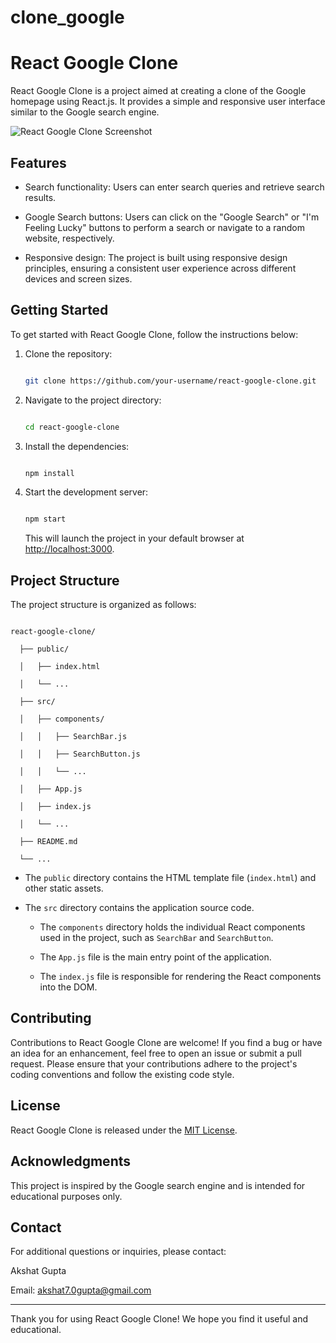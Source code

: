 # clone_google
# React Google Clone

React Google Clone is a project aimed at creating a clone of the Google homepage using React.js. It provides a simple and responsive user interface similar to the Google search engine.

![React Google Clone Screenshot](screenshot.png)

## Features

- Search functionality: Users can enter search queries and retrieve search results.

- Google Search buttons: Users can click on the "Google Search" or "I'm Feeling Lucky" buttons to perform a search or navigate to a random website, respectively.

- Responsive design: The project is built using responsive design principles, ensuring a consistent user experience across different devices and screen sizes.

## Getting Started

To get started with React Google Clone, follow the instructions below:

1. Clone the repository:

   ```bash

   git clone https://github.com/your-username/react-google-clone.git

   ```

2. Navigate to the project directory:

   ```bash

   cd react-google-clone

   ```

3. Install the dependencies:

   ```bash

   npm install

   ```

4. Start the development server:

   ```bash

   npm start

   ```

   This will launch the project in your default browser at [http://localhost:3000](http://localhost:3000).

## Project Structure

The project structure is organized as follows:

```

react-google-clone/

  ├── public/

  │   ├── index.html

  │   └── ...

  ├── src/

  │   ├── components/

  │   │   ├── SearchBar.js

  │   │   ├── SearchButton.js

  │   │   └── ...

  │   ├── App.js

  │   ├── index.js

  │   └── ...

  ├── README.md

  └── ...

```

- The `public` directory contains the HTML template file (`index.html`) and other static assets.

- The `src` directory contains the application source code.

  - The `components` directory holds the individual React components used in the project, such as `SearchBar` and `SearchButton`.

  - The `App.js` file is the main entry point of the application.

  - The `index.js` file is responsible for rendering the React components into the DOM.

## Contributing

Contributions to React Google Clone are welcome! If you find a bug or have an idea for an enhancement, feel free to open an issue or submit a pull request. Please ensure that your contributions adhere to the project's coding conventions and follow the existing code style.

## License

React Google Clone is released under the [MIT License](LICENSE).

## Acknowledgments

This project is inspired by the Google search engine and is intended for educational purposes only.

## Contact

For additional questions or inquiries, please contact:

Akshat Gupta  

Email: akshat7.0gupta@gmail.com

---

Thank you for using React Google Clone! We hope you find it useful and educational.
